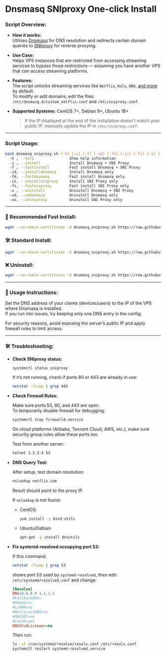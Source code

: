 # Dnsmasq SNIproxy One-click Install

### Script Overview:

* **How it works:**  
  Utilizes [Dnsmasq](http://thekelleys.org.uk/dnsmasq/doc.html) for DNS resolution and redirects certain domain queries to [SNIproxy](https://github.com/legendary1205/dns-unblocker) for reverse proxying.

* **Use Case:**  
  Helps VPS instances that are restricted from accessing streaming services to bypass those restrictions — assuming you have another VPS that *can* access streaming platforms.

* **Features:**  
  The script unlocks streaming services like `Netflix`, `Hulu`, `HBO`, [and more](https://github.com/legendary1205/dns-unblocker/blob/master/proxy-domains.txt) by default.  
  To modify or add domains, edit the files:  
  `/etc/dnsmasq.d/custom_netflix.conf` and `/etc/sniproxy.conf`.

* **Supported Systems:** CentOS 7+, Debian 9+, Ubuntu 18+  
  > If the IP displayed at the end of the installation doesn't match your public IP, manually update the IP in `/etc/sniproxy.conf`.

---

### Script Usage:

```bash
bash dnsmasq_sniproxy.sh [-h] [-i] [-f] [-id] [-fd] [-is] [-fs] [-u] [-ud] [-us]
  -h , --help                Show help information
  -i , --install             Install Dnsmasq + SNI Proxy
  -f , --fastinstall         Fast install Dnsmasq + SNI Proxy
  -id, --installdnsmasq      Install Dnsmasq only
  -fd, --fastdnsmasq         Fast install Dnsmasq only
  -is, --installsniproxy     Install SNI Proxy only
  -fs, --fastsniproxy        Fast install SNI Proxy only
  -u , --uninstall           Uninstall Dnsmasq + SNI Proxy
  -ud, --undnsmasq           Uninstall Dnsmasq only
  -us, --unsniproxy          Uninstall SNI Proxy only
```

---

### 🚀 Recommended Fast Install:
```bash
wget --no-check-certificate -O dnsmasq_sniproxy.sh https://raw.githubusercontent.com/Mehdi682007/dns-unblocker/main/dnsmasq_sniproxy.sh && bash dnsmasq_sniproxy.sh -f
```

### 🛠 Standard Install:
```bash
wget --no-check-certificate -O dnsmasq_sniproxy.sh https://raw.githubusercontent.com/Mehdi682007/dns-unblocker/main/dnsmasq_sniproxy.sh && bash dnsmasq_sniproxy.sh -i
```

### ❌ Uninstall:
```bash
wget --no-check-certificate -O dnsmasq_sniproxy.sh https://raw.githubusercontent.com/Mehdi682007/dns-unblocker/main/dnsmasq_sniproxy.sh && bash dnsmasq_sniproxy.sh -u
```

---

### 📡 Usage Instructions:
Set the DNS address of your clients (devices/users) to the IP of the VPS where Dnsmasq is installed.  
If you run into issues, try keeping only one DNS entry in the config.

For security reasons, avoid exposing the server’s public IP and apply firewall rules to limit access.

---

### 🛠 Troubleshooting:

- **Check SNIproxy status:**

  ```bash
  systemctl status sniproxy
  ```

  If it’s not running, check if ports 80 or 443 are already in use:
  ```bash
  netstat -tlunp | grep 443
  ```

- **Check Firewall Rules:**

  Make sure ports 53, 80, and 443 are open.  
  To temporarily disable firewall for debugging:
  ```bash
  systemctl stop firewalld.service
  ```

  On cloud platforms (Alibaba, Tencent Cloud, AWS, etc.), make sure security group rules allow these ports too.

  Test from another server:
  ```bash
  telnet 1.2.3.4 53
  ```

- **DNS Query Test:**

  After setup, test domain resolution:
  ```bash
  nslookup netflix.com
  ```
  Result should point to the proxy IP.

  If `nslookup` is not found:
  - CentOS:
    ```bash
    yum install -y bind-utils
    ```
  - Ubuntu/Debian:
    ```bash
    apt-get -y install dnsutils
    ```

- **Fix systemd-resolved occupying port 53:**

  If this command:
  ```bash
  netstat -tlunp | grep 53
  ```
  shows port 53 used by `systemd-resolved`, then edit:
  `/etc/systemd/resolved.conf` and change:
  ```ini
  [Resolve]
  DNS=8.8.8.8 1.1.1.1 
  #FallbackDNS=
  #Domains=
  #LLMNR=no
  #MulticastDNS=no
  #DNSSEC=no
  #Cache=yes
  DNSStubListener=no  
  ```

  Then run:
  ```bash
  ln -sf /run/systemd/resolve/resolv.conf /etc/resolv.conf
  systemctl restart systemd-resolved.service
  ```
